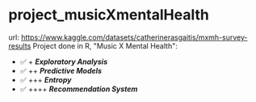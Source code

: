 # project_musicXmentalHealth
url: https://www.kaggle.com/datasets/catherinerasgaitis/mxmh-survey-results
Project done in R, "Music X Mental Health":  
- ✅ + ***Exploratory Analysis*** 
- ✅ ++ ***Predictive Models***
- ✅ +++ ***Entropy***
- ✅ ++++ ***Recommendation System***
